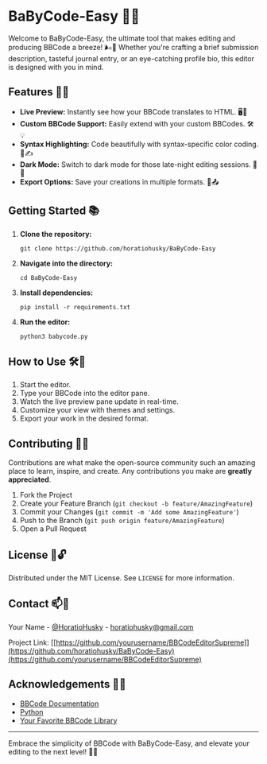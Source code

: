 # BaByCode-Easy 🚀✨

Welcome to BaByCode-Easy, the ultimate tool that makes editing and producing BBCode a breeze! 🌬️💨 
Whether you're crafting a brief submission description, tasteful journal entry, or an eye-catching profile bio, this editor is designed with you in mind. 

## Features 🎨🔥

- **Live Preview:** Instantly see how your BBCode translates to HTML. 🖥️👀
- **Custom BBCode Support:** Easily extend with your custom BBCodes. 🛠️💡
- **Syntax Highlighting:** Code beautifully with syntax-specific color coding. 🌈✍️
- **Dark Mode:** Switch to dark mode for those late-night editing sessions. 🌙😎
- **Export Options:** Save your creations in multiple formats. 💾📤

## Getting Started 📚

1. **Clone the repository:**
   ```
   git clone https://github.com/horatiohusky/BaByCode-Easy
   ```
2. **Navigate into the directory:**
   ```
   cd BaByCode-Easy
   ```
3. **Install dependencies:**
   ```
   pip install -r requirements.txt
   ```
4. **Run the editor:**
   ```
   python3 babycode.py
   ```

## How to Use 🛠️📖

1. Start the editor.
2. Type your BBCode into the editor pane.
3. Watch the live preview pane update in real-time.
4. Customize your view with themes and settings.
5. Export your work in the desired format.

## Contributing 🤝💡

Contributions are what make the open-source community such an amazing place to learn, inspire, and create. Any contributions you make are **greatly appreciated**.

1. Fork the Project
2. Create your Feature Branch (`git checkout -b feature/AmazingFeature`)
3. Commit your Changes (`git commit -m 'Add some AmazingFeature'`)
4. Push to the Branch (`git push origin feature/AmazingFeature`)
5. Open a Pull Request

## License 📜🔓

Distributed under the MIT License. See `LICENSE` for more information.

## Contact 📫👥

Your Name - [@HoratioHusky]([https://twitter.com/your_twitter](https://twitter.com/horatiohusky)) - horatiohusky@gmail.com

Project Link: [[https://github.com/yourusername/BBCodeEditorSupreme]](https://github.com/horatiohusky/BaByCode-Easy)(https://github.com/yourusername/BBCodeEditorSupreme)

## Acknowledgements 🎉🙌

- [BBCode Documentation](https://www.bbcode.org)
- [Python](https://python.org)
- [Your Favorite BBCode Library](https://github.com)

---

Embrace the simplicity of BBCode with BaByCode-Easy, and elevate your editing to the next level! 🌟🚀
